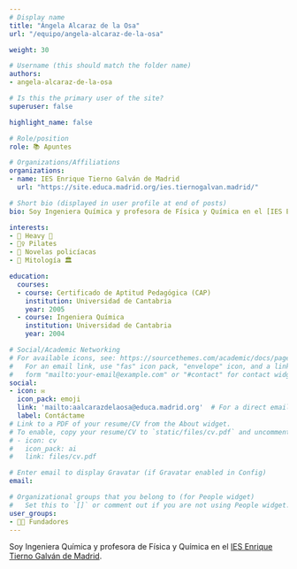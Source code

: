 ```yaml
---
# Display name
title: "Ángela Alcaraz de la Osa"
url: "/equipo/angela-alcaraz-de-la-osa"

weight: 30

# Username (this should match the folder name)
authors:
- angela-alcaraz-de-la-osa

# Is this the primary user of the site?
superuser: false

highlight_name: false

# Role/position
role: 📚 Apuntes

# Organizations/Affiliations
organizations:
- name: IES Enrique Tierno Galván de Madrid
  url: "https://site.educa.madrid.org/ies.tiernogalvan.madrid/"

# Short bio (displayed in user profile at end of posts)
bio: Soy Ingeniera Química y profesora de Física y Química en el [IES Enrique Tierno Galván](https://site.educa.madrid.org/ies.tiernogalvan.madrid/) de Madrid.

interests:
- 🎸 Heavy 🤘
- 🧘‍♀️ Pilates
- 📖 Novelas policíacas
- 🏺 Mitología 🏛

education:
  courses:
  - course: Certificado de Aptitud Pedagógica (CAP)
    institution: Universidad de Cantabria
    year: 2005
  - course: Ingeniera Química
    institution: Universidad de Cantabria
    year: 2004

# Social/Academic Networking
# For available icons, see: https://sourcethemes.com/academic/docs/page-builder/#icons
#   For an email link, use "fas" icon pack, "envelope" icon, and a link in the
#   form "mailto:your-email@example.com" or "#contact" for contact widget.
social:
- icon: ✉️
  icon_pack: emoji
  link: 'mailto:aalcarazdelaosa@educa.madrid.org'  # For a direct email link, use "mailto:test@example.org".
  label: Contáctame
# Link to a PDF of your resume/CV from the About widget.
# To enable, copy your resume/CV to `static/files/cv.pdf` and uncomment the lines below.
# - icon: cv
#   icon_pack: ai
#   link: files/cv.pdf

# Enter email to display Gravatar (if Gravatar enabled in Config)
email:

# Organizational groups that you belong to (for People widget)
#   Set this to `[]` or comment out if you are not using People widget.
user_groups:
- 🧑‍🔬 Fundadores
---
```


Soy Ingeniera Química y profesora de Física y Química en el [IES Enrique Tierno Galván de Madrid](https://site.educa.madrid.org/ies.tiernogalvan.madrid/).
